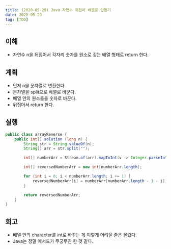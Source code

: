 ```yaml
---
title: (2020-05-29) Java 자연수 뒤집어 배열로 만들기
date: 2020-05-29
tag: [TDD]
---
```


## 이해

- 자연수 n을 뒤집어서 각자리 숫자를 원소로 갖는 배열 형태로 return 한다.

## 계획

- 먼저 n을 문자열로 변환한다.
- 문자열을 split으로 배열로 바꾼다.
- 배열 안의 원소들을 숫자로 바꾼다.
- 뒤집어서 return 한다.

## 실행

```java
public class arrayReverse {
    public int[] solution (long n) {
        String str = String.valueOf(n);
        String[] arr = str.split("");

        int[] numberArr = Stream.of(arr).mapToInt(v -> Integer.parseInt(v)).toArray();

        int[] reversedNumberArr = new int[numberArr.length];

        for (int i = 0; i < numberArr.length; i += 1) {
            reversedNumberArr[i] = numberArr[numberArr.length - 1 - i];
        }

        return reversedNumberArr;
    }
}
```

## 회고

- 배열 안의 character를 int로 바꾸는 게 이렇게 어려울 줄은 몰랐다.
- Java는 정말 메서드가 무궁무진 한 것 같다.
